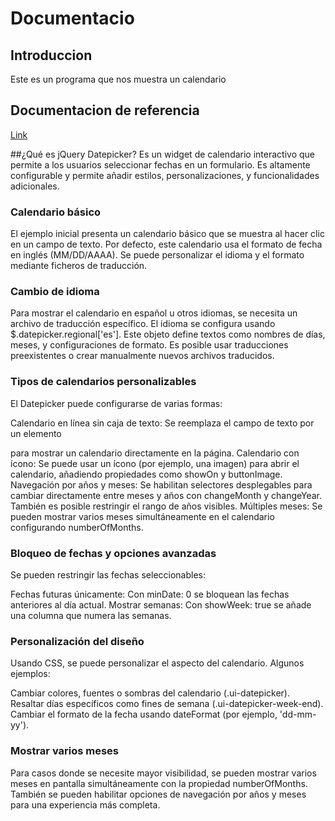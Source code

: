 # Documentacio
## Introduccion
Este es un programa que nos muestra un calendario

## Documentacion de referencia
[Link](https://www.netveloper.com/como-crear-un-calendario-con-jquery-y-html#uno)

##¿Qué es jQuery Datepicker?
Es un widget de calendario interactivo que permite a los usuarios seleccionar fechas en un formulario. Es altamente configurable y permite añadir estilos, personalizaciones, y funcionalidades adicionales.

### Calendario básico
El ejemplo inicial presenta un calendario básico que se muestra al hacer clic en un campo de texto. Por defecto, este calendario usa el formato de fecha en inglés (MM/DD/AAAA). Se puede personalizar el idioma y el formato mediante ficheros de traducción.

### Cambio de idioma
Para mostrar el calendario en español u otros idiomas, se necesita un archivo de traducción específico. El idioma se configura usando $.datepicker.regional['es']. Este objeto define textos como nombres de días, meses, y configuraciones de formato. Es posible usar traducciones preexistentes o crear manualmente nuevos archivos traducidos.

### Tipos de calendarios personalizables
El Datepicker puede configurarse de varias formas:

Calendario en línea sin caja de texto: Se reemplaza el campo de texto por un elemento <div> para mostrar un calendario directamente en la página.
Calendario con ícono: Se puede usar un ícono (por ejemplo, una imagen) para abrir el calendario, añadiendo propiedades como showOn y buttonImage.
Navegación por años y meses: Se habilitan selectores desplegables para cambiar directamente entre meses y años con changeMonth y changeYear. También es posible restringir el rango de años visibles.
Múltiples meses: Se pueden mostrar varios meses simultáneamente en el calendario configurando numberOfMonths.

### Bloqueo de fechas y opciones avanzadas
Se pueden restringir las fechas seleccionables:

Fechas futuras únicamente: Con minDate: 0 se bloquean las fechas anteriores al día actual.
Mostrar semanas: Con showWeek: true se añade una columna que numera las semanas.
### Personalización del diseño
Usando CSS, se puede personalizar el aspecto del calendario. Algunos ejemplos:

Cambiar colores, fuentes o sombras del calendario (.ui-datepicker).
Resaltar días específicos como fines de semana (.ui-datepicker-week-end).
Cambiar el formato de la fecha usando dateFormat (por ejemplo, 'dd-mm-yy').

### Mostrar varios meses
Para casos donde se necesite mayor visibilidad, se pueden mostrar varios meses en pantalla simultáneamente con la propiedad numberOfMonths. También se pueden habilitar opciones de navegación por años y meses para una experiencia más completa.

